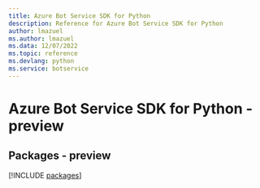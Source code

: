 ```yaml
---
title: Azure Bot Service SDK for Python
description: Reference for Azure Bot Service SDK for Python
author: lmazuel
ms.author: lmazuel
ms.data: 12/07/2022
ms.topic: reference
ms.devlang: python
ms.service: botservice
---
```

# Azure Bot Service SDK for Python - preview
## Packages - preview
[!INCLUDE [packages](bot-service-index.md)]
